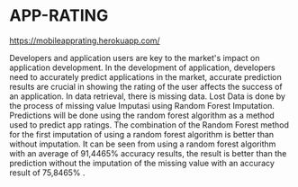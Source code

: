 # APP-RATING
https://mobileapprating.herokuapp.com/

Developers and application users are key to the market's impact on application development. In the development of application, developers need to accurately predict applications in the market, accurate prediction results are crucial in showing the rating of the user affects the success of an application. In data retrieval, there is missing data. Lost Data is done by the process of missing value Imputasi using Random Forest Imputation. Predictions will be done using the random forest algorithm as a method used to predict app ratings. The combination of the Random Forest method for the first imputation of using a random forest algorithm is better than without imputation. It can be seen from using a random forest algorithm with an average of 91,4465% accuracy results, the result is better than the prediction without the imputation of the missing value with an accuracy result of 75,8465% .
